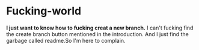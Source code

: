 # Fucking-world
**I just want to know how to fucking creat a new branch.**
I can't fucking find the create branch button mentioned in the introduction.
And I just find the garbage called readme.So I'm here to complain.
